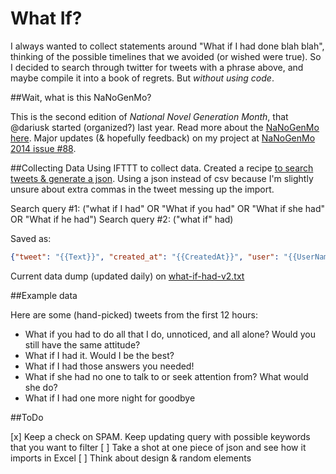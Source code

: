 What If?
=======

I always wanted to collect statements around "What if I had done blah blah", thinking of the possible timelines that we avoided (or wished were true). So I decided to search through twitter for tweets with a phrase above, and maybe compile it into a book of regrets. But *without using code*.

##Wait, what is this NaNoGenMo?

This is the second edition of *National Novel Generation Month*, that @dariusk started (organized?) last year. Read more about the [NaNoGenMo here](https://github.com/dariusk/NaNoGenMo-2014). Major updates (& hopefully feedback) on my project at [NaNoGenMo 2014 issue #88](https://github.com/dariusk/NaNoGenMo-2014/issues/88).

##Collecting Data
Using IFTTT to collect data. Created a recipe [to search tweets & generate a json](https://ifttt.com/recipes/219769-search-tweets-and-generate-a-json). Using a json instead of csv because I'm slightly unsure about extra commas in the tweet messing up the import.

Search query #1: ("what if I had" OR "What if you had" OR "What if she had" OR "What if he had")
Search query #2: ("what if" had)

Saved as: 
```json
{"tweet": "{{Text}}", "created_at": "{{CreatedAt}}", "user": "{{UserName}}", "user_dp": "{{UserImageUrl}}", "link": "{{LinkToTweet}}"},
```

Current data dump (updated daily) on [what-if-had-v2.txt](https://github.com/rasagy/what-if/blob/master/what-if-had-v2.txt)

##Example data

Here are some (hand-picked) tweets from the first 12 hours:

* What if you had to do all that I do, unnoticed, and all alone? Would you still have the same attitude?
* What if I had it. Would I be the best?
* What if I had those answers you needed!
* What if she had no one to talk to or seek attention from? What would she do?
* What if I had one more night for goodbye

##ToDo

[x] Keep a check on SPAM. Keep updating query with possible keywords that you want to filter
[ ] Take a shot at one piece of json and see how it imports in Excel
[ ] Think about design & random elements
